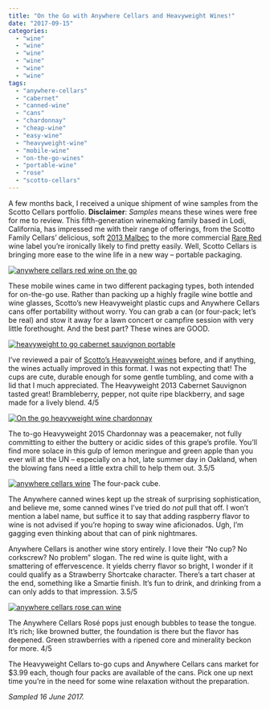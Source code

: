 ```yaml
---
title: "On the Go with Anywhere Cellars and Heavyweight Wines!"
date: "2017-09-15"
categories:
  - "wine"
  - "wine"
  - "wine"
  - "wine"
  - "wine"
  - "wine"
tags:
  - "anywhere-cellars"
  - "cabernet"
  - "canned-wine"
  - "cans"
  - "chardonnay"
  - "cheap-wine"
  - "easy-wine"
  - "heavyweight-wine"
  - "mobile-wine"
  - "on-the-go-wines"
  - "portable-wine"
  - "rose"
  - "scotto-cellars"
---
```


A few months back, I received a unique shipment of wine samples from the Scotto Cellars portfolio. **Disclaimer**: _Samples_ means these wines were free for me to review. This fifth-generation winemaking family based in Lodi, California, has impressed me with their range of offerings, from the Scotto Family Cellars’ delicious, soft [2013 Malbec](http://thegourmez.com/2017/07/07/best-wines-kent-scotto/) to the more commercial [Rare Red](http://thegourmez.com/2016/07/15/extremely-rare-rare-red-2012-black-blend/) wine label you’re ironically likely to find pretty easily. Well, Scotto Cellars is bringing more ease to the wine life in a new way – portable packaging.

[![anywhere cellars red wine on the go](http://s3.amazonaws.com/thegourmez-wpmedia/2017/09/Samples-Party-003-406x500.jpg)](http://s3.amazonaws.com/thegourmez-wpmedia/2017/09/Samples-Party-003.jpg)

These mobile wines came in two different packaging types, both intended for on-the-go use. Rather than packing up a highly fragile wine bottle and wine glasses, Scotto’s new Heavyweight plastic cups and Anywhere Cellars cans offer portability without worry. You can grab a can (or four-pack; let’s be real) and stow it away for a lawn concert or campfire session with very little forethought. And the best part? These wines are GOOD.

[![heavyweight to go cabernet sauvignon portable ](http://s3.amazonaws.com/thegourmez-wpmedia/2017/09/Samples-Party-001-334x500.jpg)](http://s3.amazonaws.com/thegourmez-wpmedia/2017/09/Samples-Party-001.jpg)

I’ve reviewed a pair of [Scotto’s Heavyweight wines](http://thegourmez.com/2016/02/29/scotto-cellars-heavyweight-wine/) before, and if anything, the wines actually improved in this format. I was not expecting that! The cups are cute, durable enough for some gentle tumbling, and come with a lid that I much appreciated. The Heavyweight 2013 Cabernet Sauvignon tasted great! Brambleberry, pepper, not quite ripe blackberry, and sage made for a lively blend. 4/5

[![On the go heavyweight wine chardonnay](http://s3.amazonaws.com/thegourmez-wpmedia/2017/09/Samples-Party-015-396x500.jpg)](http://s3.amazonaws.com/thegourmez-wpmedia/2017/09/Samples-Party-015.jpg)

The to-go Heavyweight 2015 Chardonnay was a peacemaker, not fully committing to either the buttery or acidic sides of this grape’s profile. You’ll find more solace in this gulp of lemon meringue and green apple than you ever will at the UN – especially on a hot, late summer day in Oakland, when the blowing fans need a little extra chill to help them out. 3.5/5




<div class="caption">

[![anywhere cellars wine](http://s3.amazonaws.com/thegourmez-wpmedia/2017/09/Samples-Party-002-500x488.jpg)](http://s3.amazonaws.com/thegourmez-wpmedia/2017/09/Samples-Party-002.jpg) The four-pack cube.</div>


The Anywhere canned wines kept up the streak of surprising sophistication, and believe me, some canned wines I’ve tried do _not_ pull that off. I won’t mention a label name, but suffice it to say that adding raspberry flavor to wine is not advised if you’re hoping to sway wine aficionados. Ugh, I’m gagging even thinking about that can of pink nightmares.

Anywhere Cellars is another wine story entirely. I love their “No cup? No corkscrew? No problem” slogan. The red wine is quite light, with a smattering of effervescence. It yields cherry flavor so bright, I wonder if it could qualify as a Strawberry Shortcake character. There’s a tart chaser at the end, something like a Smartie finish. It’s fun to drink, and drinking from a can only adds to that impression. 3.5/5

[![anywhere cellars rose can wine](http://s3.amazonaws.com/thegourmez-wpmedia/2017/09/Samples-Party-013-433x500.jpg)](http://s3.amazonaws.com/thegourmez-wpmedia/2017/09/Samples-Party-013.jpg)

The Anywhere Cellars Rosé pops just enough bubbles to tease the tongue. It’s rich; like browned butter, the foundation is there but the flavor has deepened. Green strawberries with a ripened core and minerality beckon for more. 4/5

The Heavyweight Cellars to-go cups and Anywhere Cellars cans market for $3.99 each, though four packs are available of the cans. Pick one up next time you’re in the need for some wine relaxation without the preparation.

_Sampled 16 June 2017._
